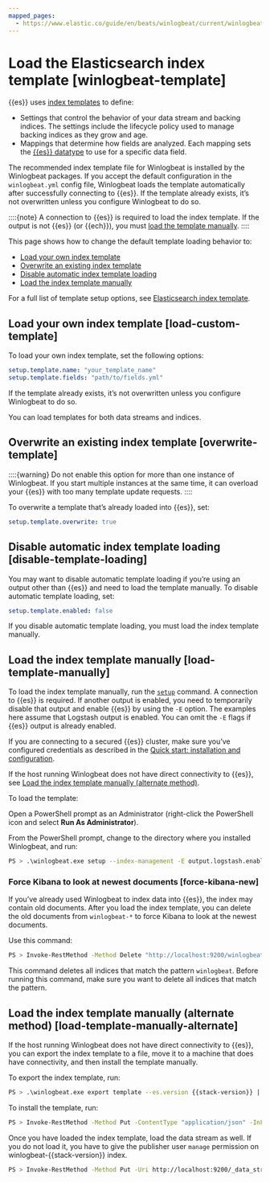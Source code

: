 ```yaml
---
mapped_pages:
  - https://www.elastic.co/guide/en/beats/winlogbeat/current/winlogbeat-template.html
---
```


# Load the Elasticsearch index template [winlogbeat-template]

{{es}} uses [index templates](docs-content://manage-data/data-store/templates.md) to define:

* Settings that control the behavior of your data stream and backing indices. The settings include the lifecycle policy used to manage backing indices as they grow and age.
* Mappings that determine how fields are analyzed. Each mapping sets the [{{es}} datatype](elasticsearch://reference/elasticsearch/mapping-reference/field-data-types.md) to use for a specific data field.

The recommended index template file for Winlogbeat is installed by the Winlogbeat packages. If you accept the default configuration in the `winlogbeat.yml` config file, Winlogbeat loads the template automatically after successfully connecting to {{es}}. If the template already exists, it’s not overwritten unless you configure Winlogbeat to do so.

::::{note}
A connection to {{es}} is required to load the index template. If the output is not {{es}} (or {{ech}}), you must [load the template manually](#load-template-manually).
::::


This page shows how to change the default template loading behavior to:

* [Load your own index template](#load-custom-template)
* [Overwrite an existing index template](#overwrite-template)
* [Disable automatic index template loading](#disable-template-loading)
* [Load the index template manually](#load-template-manually)

For a full list of template setup options, see [Elasticsearch index template](/reference/winlogbeat/configuration-template.md).


## Load your own index template [load-custom-template]

To load your own index template, set the following options:

```yaml
setup.template.name: "your_template_name"
setup.template.fields: "path/to/fields.yml"
```

If the template already exists, it’s not overwritten unless you configure Winlogbeat to do so.

You can load templates for both data streams and indices.


## Overwrite an existing index template [overwrite-template]

::::{warning}
Do not enable this option for more than one instance of Winlogbeat. If you start multiple instances at the same time, it can overload your {{es}} with too many template update requests.
::::


To overwrite a template that’s already loaded into {{es}}, set:

```yaml
setup.template.overwrite: true
```


## Disable automatic index template loading [disable-template-loading]

You may want to disable automatic template loading if you’re using an output other than {{es}} and need to load the template manually. To disable automatic template loading, set:

```yaml
setup.template.enabled: false
```

If you disable automatic template loading, you must load the index template manually.


## Load the index template manually [load-template-manually]

To load the index template manually, run the [`setup`](/reference/winlogbeat/command-line-options.md#setup-command) command. A connection to {{es}} is required.  If another output is enabled, you need to temporarily disable that output and enable {{es}} by using the `-E` option. The examples here assume that Logstash output is enabled. You can omit the `-E` flags if {{es}} output is already enabled.

If you are connecting to a secured {{es}} cluster, make sure you’ve configured credentials as described in the [Quick start: installation and configuration](/reference/winlogbeat/winlogbeat-installation-configuration.md).

If the host running Winlogbeat does not have direct connectivity to {{es}}, see [Load the index template manually (alternate method)](#load-template-manually-alternate).

To load the template:

Open a PowerShell prompt as an Administrator (right-click the PowerShell icon and select **Run As Administrator**).

From the PowerShell prompt, change to the directory where you installed Winlogbeat, and run:

```sh
PS > .\winlogbeat.exe setup --index-management -E output.logstash.enabled=false -E 'output.elasticsearch.hosts=["localhost:9200"]'
```


### Force Kibana to look at newest documents [force-kibana-new]

If you’ve already used Winlogbeat to index data into {{es}}, the index may contain old documents. After you load the index template, you can delete the old documents from `winlogbeat-*` to force Kibana to look at the newest documents.

Use this command:

```sh
PS > Invoke-RestMethod -Method Delete "http://localhost:9200/winlogbeat-*"
```

This command deletes all indices that match the pattern `winlogbeat`. Before running this command, make sure you want to delete all indices that match the pattern.


## Load the index template manually (alternate method) [load-template-manually-alternate]

If the host running Winlogbeat does not have direct connectivity to {{es}}, you can export the index template to a file, move it to a machine that does have connectivity, and then install the template manually.

To export the index template, run:

```sh subs=true
PS > .\winlogbeat.exe export template --es.version {{stack-version}} | Out-File -Encoding UTF8 winlogbeat.template.json
```

To install the template, run:

```sh subs=true
PS > Invoke-RestMethod -Method Put -ContentType "application/json" -InFile winlogbeat.template.json -Uri http://localhost:9200/_index_template/winlogbeat-{{stack-version}}
```

Once you have loaded the index template, load the data stream as well. If you do not load it, you have to give the publisher user `manage` permission on winlogbeat-{{stack-version}} index.

```sh subs=true
PS > Invoke-RestMethod -Method Put -Uri http://localhost:9200/_data_stream/winlogbeat-{{stack-version}}
```

